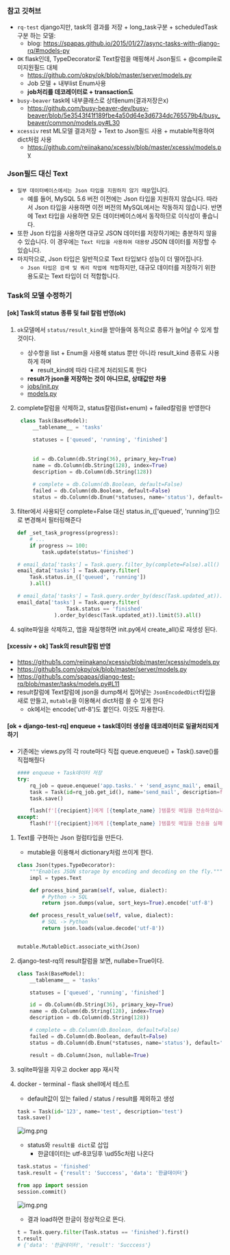### 참고 깃허브
- `rq-test` django지만, task의 결과를 저장 + long_task구분 + scheduledTask구분 하는 모델: 
  - blog: https://spapas.github.io/2015/01/27/async-tasks-with-django-rq/#models-py
- `OK` flask인데, TypeDecorator로 Text칼럼을 매핑해서 Json필드 + @compile로 미지원필드 대체
  - https://github.com/okpy/ok/blob/master/server/models.py
  - Job 모델 + 내부list Enum사용
  - **job처리를 데코레이터로 + transaction도**
- `busy-beaver` task에 내부클래스로 상태enum(결과저장은x)
  - https://github.com/busy-beaver-dev/busy-beaver/blob/5e3543f41f189fbe4a50d64e3d6734dc765579b4/busy_beaver/common/models.py#L30
- `xcessiv` rest ML모델 결과저장 + Text to Json필드 사용 + mutable적용하여 dict처럼 사용
  - https://github.com/reiinakano/xcessiv/blob/master/xcessiv/models.py

### Json필드 대신 Text
- `일부 데이터베이스에서는 Json 타입을 지원하지 않기 때문`입니다.
  - 예를 들어, MySQL 5.6 버전 이전에는 Json 타입을 지원하지 않습니다. 따라서 Json 타입을 사용하면 이전 버전의 MySQL에서는 작동하지 않습니다. 반면에 Text 타입을 사용하면 모든 데이터베이스에서 동작하므로 이식성이 좋습니다.
- 또한 Json 타입을 사용하면 대규모 JSON 데이터를 저장하기에는 충분하지 않을 수 있습니다. 이 경우에는 `Text 타입을 사용하여 대용량` JSON 데이터를 저장할 수 있습니다.
- 마지막으로, Json 타입은 일반적으로 Text 타입보다 성능이 더 떨어집니다. 
  - `Json 타입은 검색 및 쿼리 작업에 적합`하지만, 대규모 데이터를 저장하기 위한 용도로는 Text 타입이 더 적합합니다.


### Task의 모델 수정하기
#### [ok] Task의 status 종류 및 fail 칼럼 반영(ok)
1. `ok`모델에서 `status/result_kind`을 받아들여 동적으로 종류가 늘어날 수 있게 할 것이다.
   - 상수항을 list + Enum을 사용해 status 뿐만 아니라 result_kind 종류도 사용하게 하며
     - result_kind에 따라 다르게 처리되도록 한다
   - **result가 json을 저장하는 것이 아니므로, 상태값만 차용**
   - [jobs/init.py](https://github1s.com/okpy/ok/blob/master/server/jobs/__init__.py)
   - [models.py](https://github1s.com/okpy/ok/blob/master/server/models.py)


2. complete칼럼을 삭제하고, status칼럼(list+enum) + failed칼럼을 반영한다
   ```python
    class Task(BaseModel):
        __tablename__ = 'tasks'
    
        statuses = ['queued', 'running', 'finished']
    
    
        id = db.Column(db.String(36), primary_key=True)
        name = db.Column(db.String(128), index=True)
        description = db.Column(db.String(128))
    
        # complete = db.Column(db.Boolean, default=False)
        failed = db.Column(db.Boolean, default=False)
        status = db.Column(db.Enum(*statuses, name='status'), default='queued')
    ```
   
3. filter에서 사용되던 complete=False 대신 status.in_(['queued', 'running'])으로 변경해서 필터링해준다
    ```python
    def _set_task_progress(progress):
        # ...
        if progress >= 100:
            task.update(status='finished')
    ```

    ```python
    # email_data['tasks'] = Task.query.filter_by(complete=False).all()
    email_data['tasks'] = Task.query.filter(
        Task.status.in_(['queued', 'running'])
        ).all()
    ```
    ```python
    # email_data['tasks'] = Task.query.order_by(desc(Task.updated_at)).limit(5).all()
    email_data['tasks'] = Task.query.filter(
                    Task.status == 'finished'
                ).order_by(desc(Task.updated_at)).limit(5).all()
    ```
4. sqlite파일을 삭제하고, 앱을 재실행하면 init.py에서 create_all()로 재생성 된다.

#### [xcessiv + ok] Task의 result칼럼 반영
- https://github1s.com/reiinakano/xcessiv/blob/master/xcessiv/models.py
- https://github1s.com/okpy/ok/blob/master/server/models.py
- https://github1s.com/spapas/django-test-rq/blob/master/tasks/models.py#L11
- result칼럼에 Text칼럼에 json을 dump해서 집어넣는 `JsonEncodedDict`타입을 새로 만들고, `mutable`을 이용해서 dict처럼 쓸 수 있게 한다
  - ok에서는 encode('utf-8')도 붙인다. 이것도 차용한다.

#### [ok + django-test-rq] enqueue + task데이터 생성을 데코레이터로 일괄처리되게 하기
- 기존에는 views.py의 각 route마다 직접 queue.enqueue() + Task().save()를 직접해줬다
    ```python
    #### enqueue + Task데이터 저장
    try:
        rq_job = queue.enqueue('app.tasks.' + 'send_async_mail', email_data)
        task = Task(id=rq_job.get_id(), name='send_mail', description=f'{template_name}으로 메일 전송')
        task.save()
    
        flash(f'[{recipient}]에게 [{template_name} ]템플릿 메일을 전송하였습니다.', 'succes')
    except:
        flash(f'[{recipient}]에게 [{template_name} ]템플릿 메일을 전송을 실패하였습니다', 'danger')
    ```

1. Text를 구현하는 Json 컬럼타입을 만든다.
   - mutable을 이용해서 dictionary처럼 쓰이게 한다.
    ```python
    class Json(types.TypeDecorator):
        """Enables JSON storage by encoding and decoding on the fly."""
        impl = types.Text
    
        def process_bind_param(self, value, dialect):
            # Python -> SQL
            return json.dumps(value, sort_keys=True).encode('utf-8')
    
        def process_result_value(self, value, dialect):
            # SQL -> Python
            return json.loads(value.decode('utf-8'))
    
    
    mutable.MutableDict.associate_with(Json)
    ```
   
2. django-test-rq의 result칼럼을 보면, nullabe=True이다.
    ```python
    class Task(BaseModel):
        __tablename__ = 'tasks'
    
        statuses = ['queued', 'running', 'finished']
    
        id = db.Column(db.String(36), primary_key=True)
        name = db.Column(db.String(128), index=True)
        description = db.Column(db.String(128))
    
        # complete = db.Column(db.Boolean, default=False)
        failed = db.Column(db.Boolean, default=False)
        status = db.Column(db.Enum(*statuses, name='status'), default='queued')
    
        result = db.Column(Json, nullable=True)
     ```
   

3. sqlite파일을 지우고 docker app 재시작

4. docker - terminal - flask shell에서 테스트
    - default값이 있는 failed / status / result를 제외하고 생성 
    ```python
    task = Task(id='123', name='test', description='test')
    task.save()
    ```
    ![img.png](images/task_after.png)
    - status와 `result를 dict`로 삽입
        - 한글데이터는 utf-8코딩후 \ud55c처럼 나온다
    ```python
    task.status = 'finished'
    task.result = {'result': 'Succcess', 'data': '한글데이터'}
    
    from app import session
    session.commit()
    ```
    ![img.png](images/task_after_한글.png)

    - 결과 load하면 한글이 정상적으로 뜬다.
    ```python
    t = Task.query.filter(Task.status == 'finished').first()
    t.result
    # {'data': '한글데이터', 'result': 'Succcess'}
    ```